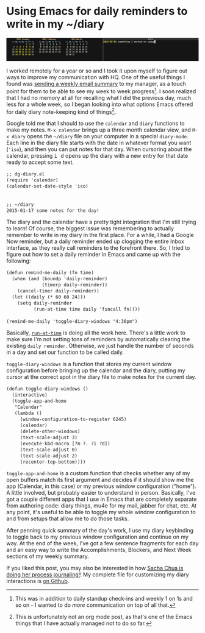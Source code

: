 # Using Emacs for daily reminders to write in my ~/diary

![diary](diary-management.png)

I worked remotely for a year or so and I took it upon myself to figure
out ways to improve my communication with HQ. One of the useful things
I found was [sending a weekly email summary][weekly] to my manager, as
a touch point for them to be able to see my week to week
progress[^1]. I soon realized that I had no memory at all for
recalling what I did the previous day, much less for a whole week, so
I began looking into what options Emacs offered for daily diary
note-keeping kind of things[^2].

Google told me that I should to use the `calendar` and `diary`
functions to make my notes. `M-x calendar` brings up a three month
calendar view, and `M-x diary` opens the `~/diary` file on your
computer in a special `diary-mode`. Each line in the diary file starts
with the date in whatever format you want (`'iso`), and then you can
put notes for that day. When cursoring about the calendar, pressing
<kbd>i d</kbd> opens up the diary with a new entry for that date ready
to accept some text.

    ;; dg-diary.el
    (require 'calendar)
    (calendar-set-date-style 'iso)


    ;; ~/diary
    2015-01-17 some notes for the day!


The diary and the calendar have a pretty tight integration that I'm
still trying to learn! Of course, the biggest issue was remembering to
actually remember to write in my diary in the first place. For a
while, I had a Google Now reminder, but a daily reminder ended up
clogging the entire Inbox interface, as they really call reminders to
the forefront there. So, I tried to figure out how to set a daily
reminder in Emacs and came up with the following:

    (defun remind-me-daily (fn time)
      (when (and (boundp 'daily-reminder)
                 (timerp daily-reminder))
        (cancel-timer daily-reminder))
      (let ((daily (* 60 60 24)))
        (setq daily-reminder
              (run-at-time time daily 'funcall fn))))

    (remind-me-daily 'toggle-diary-windows "4:30pm")


Basically, [`run-at-time`][rat] is doing all the work here. There's a
little work to make sure I'm not setting tons of reminders by
automatically clearing the existing `daily reminder`. Otherwise, we
just handle the number of seconds in a day and set our function to be
called daily.

`toggle-diary-windows` is a function that stores my current window
configuration before bringing up the calendar and the diary, putting
my cursor at the correct spot in the diary file to make notes for the
current day.


    (defun toggle-diary-windows ()
      (interactive)
      (toggle-app-and-home
       "Calendar"
       (lambda ()
         (window-configuration-to-register 6245)
         (calendar)
         (delete-other-windows)
         (text-scale-adjust 3)
         (execute-kbd-macro [?m ?. ?i ?d])
         (text-scale-adjust 0)
         (text-scale-adjust 2)
         (recenter-top-bottom))))


`toggle-app-and-home` is a custom function that checks whether any of
my open buffers match its first argument and decides if it should show
me the app (Calendar, in this case) or my previous window
configuration ("home"). A little involved, but probably easier to
understand in person. Basically, I've got a couple different apps that
I use in Emacs that are completely separate from authoring code: diary
things, mu4e for my mail, jabber for chat, etc. At any point, it's
useful to be able to toggle my whole window configuration to and from
setups that allow me to do those tasks.

After penning quick summary of the day's work, I use my diary
keybinding to toggle back to my previous window configuration and
continue on my way. At the end of the week, I've got a few sentence
fragments for each day and an easy way to write the Accomplishments,
Blockers, and Next Week sections of my weekly summary.

If you liked this post, you may also be interested in how
[Sacha Chua is doing her process journaling!][sc]! My complete file for
customizing my diary interactions is [on Github][dg-diary].

[weekly]: https://dria.wordpress.com/2010/02/25/on-11s/
[rat]: https://www.gnu.org/software/emacs/manual/html_node/elisp/Timers.html
[sc]: http://sachachua.com/blog/2014/11/using-org-mode-keep-process-journal/
[dg-diary]: https://github.com/gempesaw/dotemacs/blob/emacs/dg-elisp/dg-diary.el

[^1]: This was in addition to daily standup check-ins and weekly 1 on 1s and so on - I wanted to do _more_ communication on top of all that.
[^2]: This is unfortunately not an org mode post, as that's one of the Emacs things that I have actually managed not to do so far.
